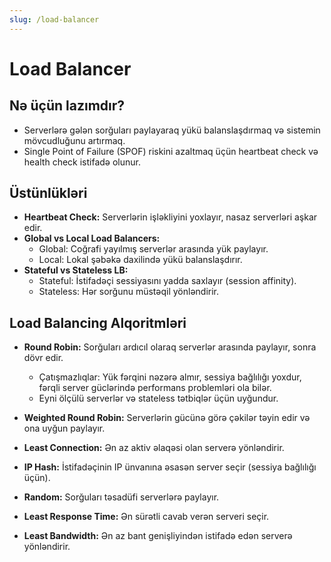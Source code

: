 ```yaml
---
slug: /load-balancer
---
```


# Load Balancer

## Nə üçün lazımdır?

- Serverlərə gələn sorğuları paylayaraq yükü balanslaşdırmaq və sistemin mövcudluğunu artırmaq.
- Single Point of Failure (SPOF) riskini azaltmaq üçün heartbeat check və health check istifadə olunur.

## Üstünlükləri

- **Heartbeat Check:** Serverlərin işləkliyini yoxlayır, nasaz serverləri aşkar edir.
- **Global vs Local Load Balancers:**
  - Global: Coğrafi yayılmış serverlər arasında yük paylayır.
  - Local: Lokal şəbəkə daxilində yükü balanslaşdırır.
- **Stateful vs Stateless LB:**
  - Stateful: İstifadəçi sessiyasını yadda saxlayır (session affinity).
  - Stateless: Hər sorğunu müstəqil yönləndirir.

## Load Balancing Alqoritmləri

- **Round Robin:** Sorğuları ardıcıl olaraq serverlər arasında paylayır, sonra dövr edir.
  - Çatışmazlıqlar: Yük fərqini nəzərə almır, sessiya bağlılığı yoxdur, fərqli server güclərində performans problemləri ola bilər.
  - Eyni ölçülü serverlər və stateless tətbiqlər üçün uyğundur.

- **Weighted Round Robin:** Serverlərin gücünə görə çəkilər təyin edir və ona uyğun paylayır.
- **Least Connection:** Ən az aktiv əlaqəsi olan serverə yönləndirir.
- **IP Hash:** İstifadəçinin IP ünvanına əsasən server seçir (sessiya bağlılığı üçün).
- **Random:** Sorğuları təsadüfi serverlərə paylayır.
- **Least Response Time:** Ən sürətli cavab verən serveri seçir.
- **Least Bandwidth:** Ən az bant genişliyindən istifadə edən serverə yönləndirir.
